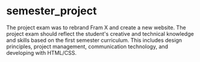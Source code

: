 # semester_project
The project exam was to rebrand Fram X and create a new website. The project exam should reflect the student's creative and technical knowledge and skills based on the first semester curriculum. This includes design principles, project management, communication technology, and developing with HTML/CSS.


